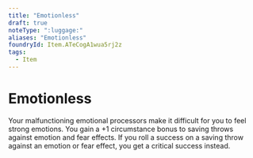 ```yaml
---
title: "Emotionless"
draft: true
noteType: ":luggage:"
aliases: "Emotionless"
foundryId: Item.ATeCogA1wua5rj2z
tags:
  - Item
---
```


# Emotionless

Your malfunctioning emotional processors make it difficult for you to feel strong emotions. You gain a +1 circumstance bonus to saving throws against emotion and fear effects. If you roll a success on a saving throw against an emotion or fear effect, you get a critical success instead.
